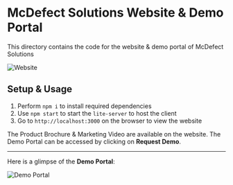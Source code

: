 # McDefect Solutions Website & Demo Portal

This directory contains the code for the website & demo portal of McDefect Solutions

![Website](./assets/img/website.gif)

## Setup & Usage

1. Perform `npm i` to install required dependencies
2. Use `npm start` to start the `lite-server` to host the client
3. Go to `http://localhost:3000` on the browser to view the website

The Product Brochure & Marketing Video are available on the website. The Demo Portal can be accessed by clicking on __Request Demo__.

***

Here is a glimpse of the __Demo Portal__:

![Demo Portal](./assets/img/demo_portal.gif)